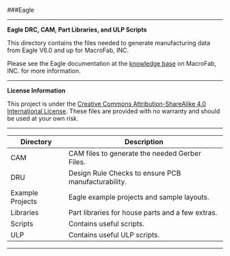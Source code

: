 ###Eagle
***
**Eagle DRC, CAM, Part Libraries, and ULP Scripts**

This directory contains the files needed to generate manufacturing data from Eagle V6.0 and up for MacroFab, INC.

Please see the Eagle documentation at the [knowledge base](https://macrofab.com/help/creating-managing-ordering-pcbs/creating-pcb-projects-eagle/) on MacroFab, INC. for more information. 

***
**License Information**

This project is under the [Creative Commons Attribution-ShareAlike 4.0 International License](LICENSE.md). These files are provided with no warranty and should be used at your own risk. 

***
| Directory | Description |
|---|---|
| CAM | CAM files to generate the needed Gerber Files. | 
| DRU | Design Rule Checks to ensure PCB manufacturability. |
| Example Projects | Eagle example projects and sample layouts. |
| Libraries | Part libraries for house parts and a few extras. |
| Scripts | Contains useful scripts. |
| ULP | Contains useful ULP scripts. |

***